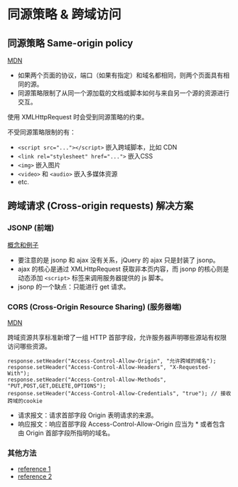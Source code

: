# 同源策略 & 跨域访问

## 同源策略 Same-origin policy

[MDN](https://developer.mozilla.org/zh-CN/docs/Web/Security/Same-origin_policy)

- 如果两个页面的协议，端口（如果有指定）和域名都相同，则两个页面具有相同的源。
- 同源策略限制了从同一个源加载的文档或脚本如何与来自另一个源的资源进行交互。

使用 XMLHttpRequest 时会受到同源策略的约束。

不受同源策略限制的有：

- `<script src="..."></script>` 嵌入跨域脚本，比如 CDN
- `<link rel="stylesheet" href="...">` 嵌入CSS
- `<img>` 嵌入图片
- `<video>` 和 `<audio>` 嵌入多媒体资源
- etc.

## 跨域请求 (Cross-origin requests) 解决方案

### JSONP (前端)

[概念和例子](https://www.cnblogs.com/dowinning/archive/2012/04/19/json-jsonp-jquery.html)

- 要注意的是 jsonp 和 ajax 没有关系，jQuery 的 ajax 只是封装了 jsonp。
- ajax 的核心是通过 XMLHttpRequest 获取非本页内容，而 jsonp 的核心则是动态添加 `<script>` 标签来调用服务器提供的 js 脚本。
- jsonp 的一个缺点：只能进行 get 请求。

### CORS (Cross-Origin Resource Sharing) (服务器端)

[MDN](https://developer.mozilla.org/zh-CN/docs/Web/HTTP/Access_control_CORS)

跨域资源共享标准新增了一组 HTTP 首部字段，允许服务器声明哪些源站有权限访问哪些资源。

```
response.setHeader("Access-Control-Allow-Origin", "允许跨域的域名");
response.setHeader("Access-Control-Allow-Headers", "X-Requested-With");
response.setHeader("Access-Control-Allow-Methods", "PUT,POST,GET,DELETE,OPTIONS");
response.setHeader("Access-Control-Allow-Credentials", "true"); // 接收跨域的cookie
```

- 请求报文：请求首部字段 Origin 表明请求的来源。
- 响应报文：响应首部字段 Access-Control-Allow-Origin 应当为 * 或者包含由 Origin 首部字段所指明的域名。

### 其他方法

- [reference 1](https://segmentfault.com/a/1190000000718840)
- [reference 2](http://www.cnblogs.com/st-leslie/p/5958822.html)